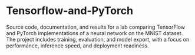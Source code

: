 # Tensorflow-and-PyTorch
Source code, documentation, and results for a lab comparing TensorFlow and PyTorch implementations of a neural network on the MNIST dataset. The project includes training, evaluation, and model export, with a focus on performance, inference speed, and deployment readiness.
